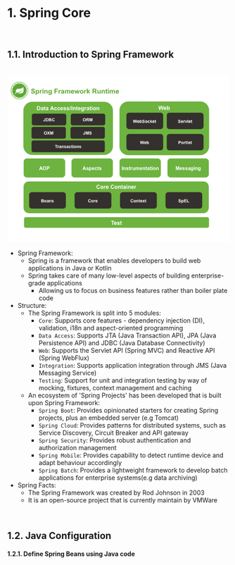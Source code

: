 # 1. Spring Core

<br>

## <a name="1.1"></a> 1.1. Introduction to Spring Framework

<br>

<img src="../res/spring-overview.png" width="600px">

* Spring Framework:
    * Spring is a framework that enables developers to build web applications in Java or Kotlin
    * Spring takes care of many low-level aspects of building enterprise-grade applications
        * Allowing us to focus on business features rather than boiler plate code
* Structure:
    * The Spring Framework is split into 5 modules:
        * `Core`: Supports core features - dependency injection (DI), validation, i18n and aspect-oriented programming
        * `Data Access`: Supports JTA (Java Transaction API), JPA (Java Persistence API) and JDBC (Java Database Connectivity)
        * `Web`: Supports the Servlet API (Spring MVC) and Reactive API (Spring WebFlux)
        * `Integration`: Supports application integration through JMS (Java Messaging Service)
        * `Testing`: Support for unit and integration testing by way of mocking, fixtures, context management and caching
    * An ecosystem of 'Spring Projects' has been developed that is built upon Spring Framework:
        * `Spring Boot`: Provides opinionated starters for creating Spring projects, plus an embedded server (e.g Tomcat)
        * `Spring Cloud`: Provides patterns for distributed systems, such as Service Discovery, Circuit Breaker and API gateway
        * `Spring Security`: Provides robust authentication and authorization management
        * `Spring Mobile`: Provides capability to detect runtime device and adapt behaviour accordingly
        * `Spring Batch`: Provides a lightweight framework to develop batch applications for enterprise systems(e.g data archiving)
* Spring Facts:
    * The Spring Framework was created by Rod Johnson in 2003
    * It is an open-source project that is currently maintain by VMWare

<br>

## <a name="1.2"></a> 1.2. Java Configuration

#### <a name="1.2.1"></a> 1.2.1. Define Spring Beans using Java code